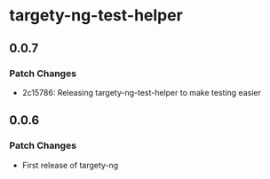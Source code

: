 # targety-ng-test-helper

## 0.0.7

### Patch Changes

-   2c15786: Releasing targety-ng-test-helper to make testing easier

## 0.0.6

### Patch Changes

-   First release of targety-ng
